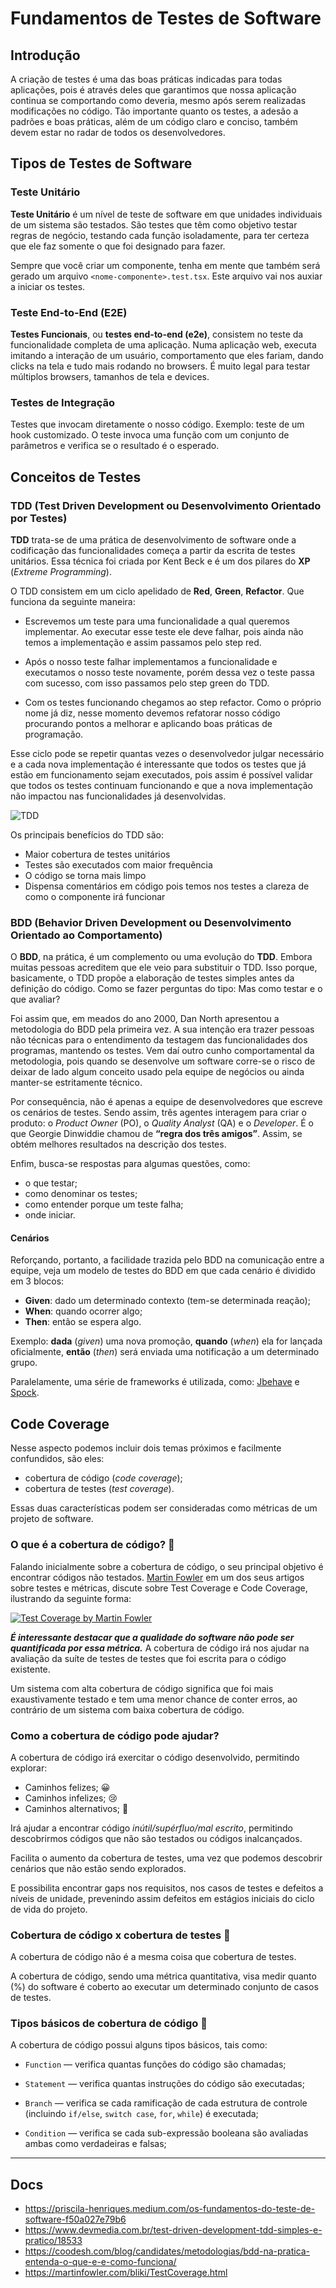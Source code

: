 # Fundamentos de Testes de Software

## Introdução

A criação de testes é uma das boas práticas indicadas para todas aplicações, pois é através deles que garantimos que nossa aplicação continua se comportando como deveria, mesmo após serem realizadas modificações no código. Tão importante quanto os testes, a adesão a padrões e boas práticas, além de um código claro e conciso, também devem estar no radar de todos os desenvolvedores.

## Tipos de Testes de Software

### Teste Unitário

**Teste Unitário** é um nível de teste de software em que unidades individuais de um sistema são testados. São testes que têm como objetivo testar regras de negócio, testando cada função isoladamente, para ter certeza que ele faz somente o que foi designado para fazer.

Sempre que você criar um componente, tenha em mente que também será gerado um arquivo `<nome-componente>.test.tsx`. Este arquivo vai nos auxiar a iniciar os testes.

### Teste End-to-End (E2E)

**Testes Funcionais**, ou **testes end-to-end (e2e)**, consistem no teste da funcionalidade completa de uma aplicação. Numa aplicação web, executa imitando a interação de um usuário, comportamento que eles fariam, dando clicks na tela e tudo mais rodando no browsers. É muito legal para testar múltiplos browsers, tamanhos de tela e devices.

### Testes de Integração

Testes que invocam diretamente o nosso código. Exemplo: teste de um hook customizado. O teste invoca uma função com um conjunto de parâmetros e verifica se o resultado é o esperado.

## Conceitos de Testes

### TDD (Test Driven Development ou Desenvolvimento Orientado por Testes)

**TDD** trata-se de uma prática de desenvolvimento de software onde a codificação das funcionalidades começa a partir da escrita de testes unitários. Essa técnica foi criada por Kent Beck e é um dos pilares do **XP** (*Extreme Programming*).

O TDD consistem em um ciclo apelidado de **Red**, **Green**, **Refactor**. Que funciona da seguinte maneira:

- Escrevemos um teste para uma funcionalidade a qual queremos implementar. Ao executar esse teste ele deve falhar, pois ainda não temos a implementação e assim passamos pelo step red.

- Após o nosso teste falhar implementamos a funcionalidade e executamos o nosso teste novamente, porém dessa vez o teste passa com sucesso, com isso passamos pelo step green do TDD.

- Com os testes funcionando chegamos ao step refactor. Como o próprio nome já diz, nesse momento devemos refatorar nosso código procurando pontos a melhorar e aplicando boas práticas de programação.

Esse ciclo pode se repetir quantas vezes o desenvolvedor julgar necessário e a cada nova implementação é interessante que todos os testes que já estão em funcionamento sejam executados, pois assim é possível validar que todos os testes continuam funcionando e que a nova implementação não impactou nas funcionalidades já desenvolvidas.

![TDD](https://res.cloudinary.com/practicaldev/image/fetch/s--b9FjzOmj--/c_limit%2Cf_auto%2Cfl_progressive%2Cq_66%2Cw_880/https://dev-to-uploads.s3.amazonaws.com/uploads/articles/5ryscmqtvkgmbh6ihg3k.gif)

Os principais benefícios do TDD são:

- Maior cobertura de testes unitários
- Testes são executados com maior frequência
- O código se torna mais limpo
- Dispensa comentários em código pois temos nos testes a clareza de como o componente irá funcionar

### BDD (Behavior Driven Development ou Desenvolvimento Orientado ao Comportamento)

O **BDD**, na prática, é um complemento ou uma evolução do **TDD**. Embora muitas pessoas acreditem que ele veio para substituir o TDD. Isso porque, basicamente, o TDD propõe a elaboração de testes simples antes da definição do código. Como se fazer perguntas do tipo: Mas como testar e o que avaliar?

Foi assim que, em meados do ano 2000, Dan North apresentou a metodologia do BDD pela primeira vez. A sua intenção era trazer pessoas não técnicas para o entendimento da testagem das funcionalidades dos programas, mantendo os testes. Vem daí outro cunho comportamental da metodologia, pois quando se desenvolve um software corre-se o risco de deixar de lado algum conceito usado pela equipe de negócios ou ainda manter-se estritamente técnico.

Por consequência, não é apenas a equipe de desenvolvedores que escreve os cenários de testes. Sendo assim, três agentes interagem para criar o produto: o *Product Owner* (PO), o *Quality Analyst* (QA) e o *Developer*. É o que Georgie Dinwiddie chamou de **“regra dos três amigos”**. Assim, se obtém melhores resultados na descrição dos testes.

Enfim, busca-se respostas para algumas questões, como:

- o que testar;
- como denominar os testes;
- como entender porque um teste falha;
- onde iniciar.

#### Cenários

Reforçando, portanto, a facilidade trazida pelo BDD na comunicação entre a equipe, veja um modelo de testes do BDD em que cada cenário é dividido em 3 blocos:

- **Given**: dado um determinado contexto (tem-se determinada reação);
- **When**: quando ocorrer algo;
- **Then**: então se espera algo.

Exemplo: **dada** (*given*) uma nova promoção, **quando** (*when*) ela for lançada oficialmente, **então** (*then*) será enviada uma notificação a um determinado grupo.

Paralelamente, uma série de frameworks é utilizada, como: [Jbehave](https://jbehave.org/) e [Spock](https://spockframework.org/).

## Code Coverage

Nesse aspecto podemos incluir dois temas próximos e facilmente confundidos, são eles:

- cobertura de código (*code coverage*);
- cobertura de testes (*test coverage*).

Essas duas características podem ser consideradas como métricas de um projeto de software.

### O que é a cobertura de código? 🤔

Falando inicialmente sobre a cobertura de código, o seu principal objetivo é encontrar códigos não testados. [Martin Fowler](https://martinfowler.com/) em um dos seus artigos sobre testes e métricas, discute sobre Test Coverage e Code Coverage, ilustrando da seguinte forma:

[![Test Coverage by Martin Fowler](https://miro.medium.com/v2/resize:fit:640/format:webp/1*vGhUwssoIgs2W0MoiQm2hg.png)](https://www.martinfowler.com/bliki/TestCoverage.html)

***É interessante destacar que a qualidade do software não pode ser quantificada por essa métrica.*** A cobertura de código irá nos ajudar na avaliação da suíte de testes de testes que foi escrita para o código existente.

Um sistema com alta cobertura de código significa que foi mais exaustivamente testado e tem uma menor chance de conter erros, ao contrário de um sistema com baixa cobertura de código.

### Como a cobertura de código pode ajudar?

A cobertura de código irá exercitar o código desenvolvido, permitindo explorar:

- Caminhos felizes; 😀
- Caminhos infelizes; 😢
- Caminhos alternativos; 🤨

Irá ajudar a encontrar código _inútil/supérfluo/mal escrito_, permitindo descobrirmos códigos que não são testados ou códigos inalcançados.

Facilita o aumento da cobertura de testes, uma vez que podemos descobrir cenários que não estão sendo explorados.

E possibilita encontrar gaps nos requisitos, nos casos de testes e defeitos a níveis de unidade, prevenindo assim defeitos em estágios iniciais do ciclo de vida do projeto.

### Cobertura de código x cobertura de testes 🧐

A cobertura de código não é a mesma coisa que cobertura de testes.

A cobertura de código, sendo uma métrica quantitativa, visa medir quanto (%) do software é coberto ao executar um determinado conjunto de casos de testes.

### Tipos básicos de cobertura de código 📖

A cobertura de código possui alguns tipos básicos, tais como:

- `Function` — verifica quantas funções do código são chamadas;

- `Statement` — verifica quantas instruções do código são executadas;

- `Branch` — verifica se cada ramificação de cada estrutura de controle (incluindo `if/else`, `switch case`, `for`, `while`) é executada;

- `Condition` — verifica se cada sub-expressão booleana são avaliadas ambas como verdadeiras e falsas;

---

## Docs

- <https://priscila-henriques.medium.com/os-fundamentos-do-teste-de-software-f50a027e79b6>
- <https://www.devmedia.com.br/test-driven-development-tdd-simples-e-pratico/18533>
- <https://coodesh.com/blog/candidates/metodologias/bdd-na-pratica-entenda-o-que-e-e-como-funciona/>
- <https://martinfowler.com/bliki/TestCoverage.html>